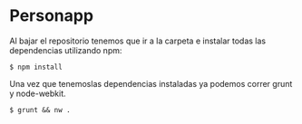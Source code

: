 # Personapp

Al bajar el repositorio tenemos que ir a la carpeta e instalar todas las dependencias utilizando npm:
	
	$ npm install

Una vez que tenemoslas dependencias instaladas ya podemos correr grunt y node-webkit.

	$ grunt && nw .


